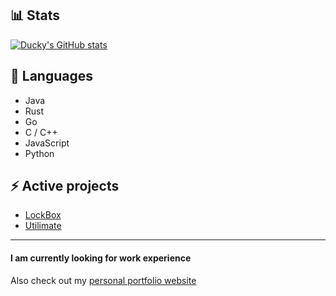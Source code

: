 ## 📊 Stats

[![Ducky's GitHub stats](https://github-readme-stats.vercel.app/api?username=duckysmacky)](https://github.com/anuraghazra/github-readme-stats&show_icons=true&theme=gotham )

## 🔮 Languages

- Java
- Rust
- Go
- C / C++
- JavaScript
- Python

## ⚡ Active projects

- [LockBox](https://github.com/duckysmacky/lockbox)
- [Utilimate](https://github.com/duckysmacky/utilimate)

----

#### I am currently looking for work experience

Also check out my [personal portfolio website](https://nikdor.carrd.co/)
